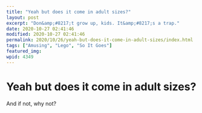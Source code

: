 ```yaml
---
title: "Yeah but does it come in adult sizes?"
layout: post
excerpt: "Don&amp;#8217;t grow up, kids. It&amp;#8217;s a trap."
date: 2020-10-27 02:41:46
modified: 2020-10-27 02:41:46
permalink: 2020/10/26/yeah-but-does-it-come-in-adult-sizes/index.html
tags: ["Amusing", "Lego", "So It Goes"]
featured_img: 
wpid: 4349
---
```


# Yeah but does it come in adult sizes?

And if not, why not?